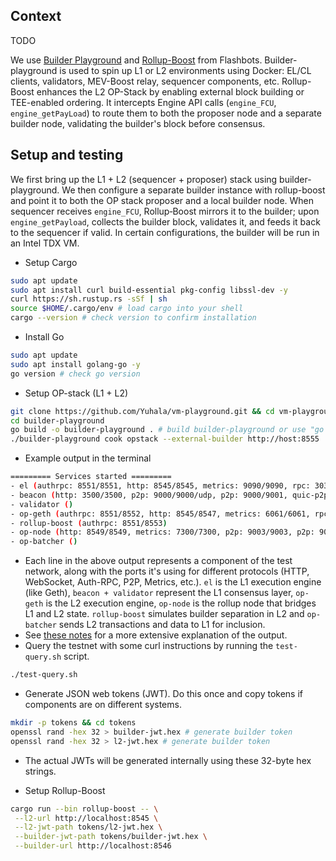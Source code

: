 ## Context
TODO

We use [Builder Playground](https://github.com/flashbots/builder-playground) and [Rollup-Boost](https://github.com/flashbots/rollup-boost) from Flashbots. Builder-playground is used to spin up L1 or L2 environments using Docker: EL/CL clients, validators, MEV-Boost relay, sequencer components, etc. Rollup-Boost enhances the L2 OP-Stack by enabling external block building or TEE-enabled ordering. It intercepts Engine API calls (`engine_FCU`, `engine_getPayLoad`) to route them to both the proposer node and a separate builder node, validating the builder's block before consensus.


## Setup and testing
We first bring up the L1 + L2 (sequencer + proposer) stack using builder-playground. We then configure a separate builder instance with rollup-boost and point it to both the OP stack proposer and a local builder node. When sequencer receives `engine_FCU`, Rollup‑Boost mirrors it to the builder; upon `engine_getPayload`, collects the builder block, validates it, and feeds it back to the sequencer if valid. In certain configurations, the builder will be run in an Intel TDX VM.

- Setup Cargo
```bash
sudo apt update
sudo apt install curl build-essential pkg-config libssl-dev -y
curl https://sh.rustup.rs -sSf | sh
source $HOME/.cargo/env # load cargo into your shell
cargo --version # check version to confirm installation
```
- Install Go
```bash
sudo apt update
sudo apt install golang-go -y
go version # check go version
```

- Setup OP-stack (L1 + L2)
```bash
git clone https://github.com/Yuhala/vm-playground.git && cd vm-playground
cd builder-playground
go build -o builder-playground . # build builder-playground or use "go run main.go" in the next command
./builder-playground cook opstack --external-builder http://host:8555
```
- Example output in the terminal
```bash
========= Services started =========
- el (authrpc: 8551/8551, http: 8545/8545, metrics: 9090/9090, rpc: 30303/30303, ws: 8546/8546)
- beacon (http: 3500/3500, p2p: 9000/9000/udp, p2p: 9000/9001, quic-p2p: 9100/9100)
- validator ()
- op-geth (authrpc: 8551/8552, http: 8545/8547, metrics: 6061/6061, rpc: 30303/30304, ws: 8546/8548)
- rollup-boost (authrpc: 8551/8553)
- op-node (http: 8549/8549, metrics: 7300/7300, p2p: 9003/9003, p2p: 9003/9004/udp)
- op-batcher ()
```
- Each line in the above output represents a component of the test network, along with the ports it's using for different protocols (HTTP, WebSocket, Auth-RPC, P2P, Metrics, etc.). `el` is the L1 execution engine (like Geth), `beacon + validator` represent the L1 consensus layer, `op-geth` is the L2 execution engine, `op-node` is the rollup node that bridges L1 and L2 state. `rollup-boost` simulates builder separation in L2 and `op-batcher` sends L2 transactions and data to L1 for inclusion.
- See [these notes](./builder-playground/opstack_spinup_output.md) for a more extensive explanation of the output.
- Query the testnet with some curl instructions by running the `test-query.sh` script.
```bash
./test-query.sh
```

- Generate JSON web tokens (JWT). Do this once and copy tokens if components are on different systems. 
```bash
mkdir -p tokens && cd tokens
openssl rand -hex 32 > builder-jwt.hex # generate builder token
openssl rand -hex 32 > l2-jwt.hex # generate builder token
```
- The actual JWTs will be generated internally using these 32-byte hex strings.

- Setup Rollup-Boost
```bash
cargo run --bin rollup-boost -- \
 --l2-url http://localhost:8545 \
 --l2-jwt-path tokens/l2-jwt.hex \
 --builder-jwt-path tokens/builder-jwt.hex \
 --builder-url http://localhost:8546
```